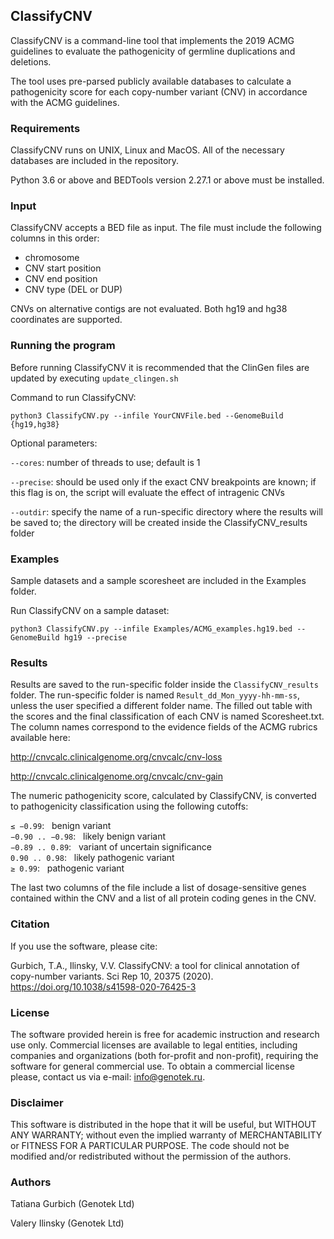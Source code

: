 ## **ClassifyCNV**

ClassifyCNV is a command-line tool that implements the 2019 ACMG guidelines to evaluate the pathogenicity of
germline duplications and deletions. 

The tool uses pre-parsed publicly available databases to calculate a pathogenicity score for each copy-number variant 
(CNV) in accordance with the ACMG guidelines.  

### **Requirements**

ClassifyCNV runs on UNIX, Linux and MacOS. All of the necessary databases are included in the
repository.

Python 3.6 or above and BEDTools version 2.27.1 or above must be installed.

### **Input**

ClassifyCNV accepts a BED file as input. The file must include the following columns in
this order:
- chromosome
- CNV start position
- CNV end position
- CNV type (DEL or DUP)

CNVs on alternative contigs are not evaluated.
Both hg19 and hg38 coordinates are supported. 

### **Running the program**

Before running ClassifyCNV it is recommended that the ClinGen files are updated by executing
```update_clingen.sh```

Command to run ClassifyCNV:
```
python3 ClassifyCNV.py --infile YourCNVFile.bed --GenomeBuild {hg19,hg38}
```

Optional parameters:

```--cores```: number of threads to use; default is 1

```--precise```: should be used only if the exact CNV breakpoints are known; if this flag is on, the script will evaluate the effect of intragenic CNVs

```--outdir```: specify the name of a run-specific directory where the results will be saved to; the directory will be created inside the ClassifyCNV_results folder

### **Examples**

Sample datasets and a sample scoresheet are included in the Examples folder. 

Run ClassifyCNV on a sample dataset:
```
python3 ClassifyCNV.py --infile Examples/ACMG_examples.hg19.bed --GenomeBuild hg19 --precise 
```

### **Results**

Results are saved to the run-specific folder inside the ```ClassifyCNV_results``` folder.
The run-specific folder is named ```Result_dd_Mon_yyyy-hh-mm-ss```, unless the user specified a different folder name.
The filled out table with the scores and the final classification 
of each CNV is named Scoresheet.txt. The column names correspond
to the evidence fields of the ACMG rubrics available here:

http://cnvcalc.clinicalgenome.org/cnvcalc/cnv-loss

http://cnvcalc.clinicalgenome.org/cnvcalc/cnv-gain

The numeric pathogenicity score, calculated by ClassifyCNV, is converted to pathogenicity classification using the 
following cutoffs:  

```≤ −0.99```: &nbsp;&nbsp;benign variant  
```−0.90 .. −0.98```: &nbsp;&nbsp;likely benign variant  
```−0.89 .. 0.89```: &nbsp;&nbsp;variant of uncertain significance  
```0.90 .. 0.98```: &nbsp;&nbsp;likely pathogenic variant  
```≥ 0.99```: &nbsp;&nbsp;pathogenic variant

The last two columns of the file include a list of dosage-sensitive genes contained within the CNV and a list of all protein coding genes in the CNV.


### **Citation**

If you use the software, please cite:  

Gurbich, T.A., Ilinsky, V.V. ClassifyCNV: a tool for clinical annotation of copy-number variants. Sci Rep 10, 20375 (2020). https://doi.org/10.1038/s41598-020-76425-3

### **License**

The software provided herein is free for academic instruction and research use only. Commercial licenses are available to legal entities, including companies and organizations (both for-profit and non-profit), requiring the software for general commercial use. To obtain a commercial license please, contact us via e-mail: info@genotek.ru.

### **Disclaimer**

This software is distributed in the hope that it will be useful, but WITHOUT ANY WARRANTY; without even the implied warranty of MERCHANTABILITY or FITNESS FOR A PARTICULAR PURPOSE. The code should not be modified and/or redistributed without the permission of the authors.

### **Authors**

Tatiana Gurbich (Genotek Ltd)

Valery Ilinsky (Genotek Ltd)
